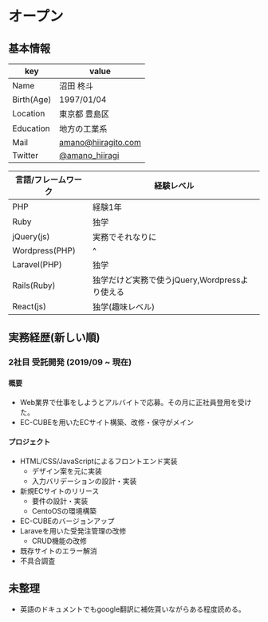 # オープン

## 基本情報

|key|value|
|----|----|
|Name|沼田 柊斗|
|Birth(Age)|1997/01/04|
|Location|東京都 豊島区|
|Education|地方の工業系|
|Mail|amano@hiiragito.com|
|Twitter|[@amano_hiiragi](https://twitter.com/amano_hiiragi)|

|言語/フレームワーク|経験レベル|
|----|----|
|PHP|経験1年|
|Ruby|独学|
|jQuery(js)|実務でそれなりに|
|Wordpress(PHP)|^|
|Laravel(PHP)|独学|
|Rails(Ruby)|独学だけど実務で使うjQuery,Wordpressより使える|
|React(js)|独学(趣味レベル)|

## 実務経歴(新しい順)

### 2社目 受託開発 (2019/09 ~ 現在)

#### 概要

- Web業界で仕事をしようとアルバイトで応募。その月に正社員登用を受けた。
- EC-CUBEを用いたECサイト構築、改修・保守がメイン

#### プロジェクト

- HTML/CSS/JavaScriptによるフロントエンド実装
  - デザイン案を元に実装
  - 入力バリデーションの設計・実装
- 新規ECサイトのリリース
  - 要件の設計・実装
  - CentoOSの環境構築
- EC-CUBEのバージョンアップ
- Laraveを用いた受発注管理の改修
  - CRUD機能の改修
- 既存サイトのエラー解消
- 不具合調査

## 未整理
- 英語のドキュメントでもgoogle翻訳に補佐貰いながらある程度読める。